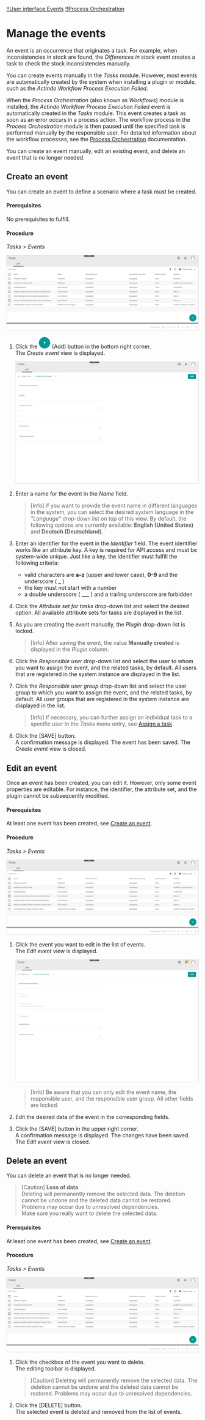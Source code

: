 [!!User interface Events](../UserInterface/03a_List.md)
[!!Process Orchestration](../../ActindoWorkFlow/Overview/01_General.md)

# Manage the events

An event is an occurrence that originates a task. For example, when inconsistencies in stock are found, the *Differences in stock* event creates a task to check the stock inconsistencies manually.

You can create events manually in the *Tasks* module. However, most events are automatically created by the system when installing a plugin or module, such as the *Actindo Workflow Process Execution Failed*. 

When the *Process Orchestration* (also known as *Workflows*) module is installed, the *Actindo Workflow Process Execution Failed* event is automatically created in the *Tasks* module. This event creates a task as soon as an error occurs in a process action. The workflow process in the *Process Orchestration* module is then paused until the specified task is performed manually by the responsible user. For detailed information about the workflow processes, see the [Process Orchestration](../../ActindoWorkFlow/Overview/01_General.md) documentation. 

You can create an event manually, edit an existing event, and delete an event that is no longer needed.



## Create an event

You can create an event to define a scenario where a task must be created.

#### Prerequisites

No prerequisites to fulfill.

#### Procedure

*Tasks > Events*

![List of events](../../Assets/Screenshots/Tasks/Events/ListEvents.png "[List of events]")

1. Click the ![Add](../../Assets/Icons/Plus01.png "[Add]") (Add) button in the bottom right corner.   
    The *Create event* view is displayed.

    ![Create event](../../Assets/Screenshots/Tasks/Events/CreateEvent.png "[Create event]")

2. Enter a name for the event in the *Name* field.

    > [Info] If you want to provide the event name in different languages in the system, you can select the desired system language in the *"Language"* drop-down list on top of this view. By default, the following options are currently available: **English (United States)** and **Deutsch (Deutschland)**.

3. Enter an identifier for the event in the *Identifier* field. The event identifier works like an attribute key. A key is required for API access and must be system-wide unique. Just like a key, the identifier must fulfill the following criteria:
    - valid characters are **a-z** (upper and lower case), **0-9** and the underscore ( **_** )
    - the key must not start with a number
    - a double underscore ( **___** ) and a trailing underscore are forbidden

4. Click the *Attribute set for tasks* drop-down list and select the desired option. All available attribute sets for tasks are displayed in the list.

5. As you are creating the event manually, the *Plugin* drop-down list is locked.

    > [Info] After saving the event, the value **Manually created** is displayed in the *Plugin* column.

6. Click the *Responsible user* drop-down list and select the user to whom you want to assign the event, and the related tasks, by default. All users that are registered in the system instance are displayed in the list. 

7. Click the *Responsible user group* drop-down list and select the user group to which you want to assign the event, and the related tasks, by default. All user groups that are registered in the system instance are displayed in the list.

    > [Info] If necessary, you can further assign an individual task to a specific user in the *Tasks* menu entry, see [Assign a task](./02_ManageTasks.md#assign-a-task).

8. Click the [SAVE] button.  
    A confirmation message is displayed. The event has been saved. The *Create event* view is closed.  



## Edit an event

Once an event has been created, you can edit it. However, only some event properties are editable. For instance, the identifier, the attribute set, and the plugin cannot be subsequently modified.

#### Prerequisites
 
At least one event has been created, see [Create an event](#create-an-event).

#### Procedure

*Tasks > Events*

![List of events](../../Assets/Screenshots/Tasks/Events/ListEvents.png "[List of events]")

1. Click the event you want to edit in the list of events.   
    The *Edit event* view is displayed. 

    ![Edit event](../../Assets/Screenshots/Tasks/Events/EditEvent.png "[Edit event]")

    > [Info] Be aware that you can only edit the event name, the responsible user, and the responsible user group. All other fields are locked.

2. Edit the desired data of the event in the corresponding fields.

3. Click the [SAVE] button in the upper right corner.   
   A confirmation message is displayed. The changes have been saved. The *Edit event* view is closed.  



## Delete an event

You can delete an event that is no longer needed. 

> [Caution] **Loss of data**   
    Deleting will permanently remove the selected data. The deletion cannot be undone and the deleted data cannot be restored.       
    Problems may occur due to unresolved dependencies.   
    Make sure you really want to delete the selected data.

#### Prerequisites

At least one event has been created, see [Create an event](#create-an-event).

#### Procedure

*Tasks > Events*

![General settings example](../../Assets/Screenshots/Tasks/Events/ListEvents.png "[General settings example]")


1. Click the checkbox of the event you want to delete.  
    The editing toolbar is displayed.

    > [Caution] Deleting will permanently remove the selected data. The deletion cannot be undone and the deleted data cannot be restored. Problems may occur due to unresolved dependencies. 

2. Click the [DELETE] button.  
    The selected event is deleted and removed from the list of events.

